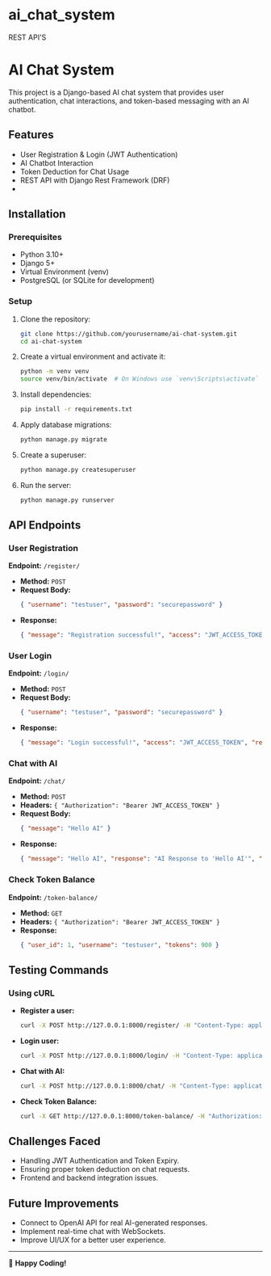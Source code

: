 # ai_chat_system
REST API'S
# AI Chat System

This project is a Django-based AI chat system that provides user authentication, chat interactions, and token-based messaging with an AI chatbot.

## Features
- User Registration & Login (JWT Authentication)
- AI Chatbot Interaction
- Token Deduction for Chat Usage
- REST API with Django Rest Framework (DRF)
-

## Installation

### Prerequisites
- Python 3.10+
- Django 5+
- Virtual Environment (venv)
- PostgreSQL (or SQLite for development)

### Setup
1. Clone the repository:
   ```sh
   git clone https://github.com/yourusername/ai-chat-system.git
   cd ai-chat-system
   ```
2. Create a virtual environment and activate it:
   ```sh
   python -m venv venv
   source venv/bin/activate  # On Windows use `venv\Scripts\activate`
   ```
3. Install dependencies:
   ```sh
   pip install -r requirements.txt
   ```
4. Apply database migrations:
   ```sh
   python manage.py migrate
   ```
5. Create a superuser:
   ```sh
   python manage.py createsuperuser
   ```
6. Run the server:
   ```sh
   python manage.py runserver
   ```

## API Endpoints

### User Registration
**Endpoint:** `/register/`
- **Method:** `POST`
- **Request Body:**
  ```json
  { "username": "testuser", "password": "securepassword" }
  ```
- **Response:**
  ```json
  { "message": "Registration successful!", "access": "JWT_ACCESS_TOKEN", "refresh": "JWT_REFRESH_TOKEN" }
  ```

### User Login
**Endpoint:** `/login/`
- **Method:** `POST`
- **Request Body:**
  ```json
  { "username": "testuser", "password": "securepassword" }
  ```
- **Response:**
  ```json
  { "message": "Login successful!", "access": "JWT_ACCESS_TOKEN", "refresh": "JWT_REFRESH_TOKEN" }
  ```

### Chat with AI
**Endpoint:** `/chat/`
- **Method:** `POST`
- **Headers:** `{ "Authorization": "Bearer JWT_ACCESS_TOKEN" }`
- **Request Body:**
  ```json
  { "message": "Hello AI" }
  ```
- **Response:**
  ```json
  { "message": "Hello AI", "response": "AI Response to 'Hello AI'", "remaining_tokens": 900 }
  ```

### Check Token Balance
**Endpoint:** `/token-balance/`
- **Method:** `GET`
- **Headers:** `{ "Authorization": "Bearer JWT_ACCESS_TOKEN" }`
- **Response:**
  ```json
  { "user_id": 1, "username": "testuser", "tokens": 900 }
  ```

## Testing Commands

### Using cURL
- **Register a user:**
  ```sh
  curl -X POST http://127.0.0.1:8000/register/ -H "Content-Type: application/json" -d '{"username": "testuser", "password": "securepassword"}'
  ```
- **Login user:**
  ```sh
  curl -X POST http://127.0.0.1:8000/login/ -H "Content-Type: application/json" -d '{"username": "testuser", "password": "securepassword"}'
  ```
- **Chat with AI:**
  ```sh
  curl -X POST http://127.0.0.1:8000/chat/ -H "Content-Type: application/json" -H "Authorization: Bearer JWT_ACCESS_TOKEN" -d '{"message": "Hello AI"}'
  ```
- **Check Token Balance:**
  ```sh
  curl -X GET http://127.0.0.1:8000/token-balance/ -H "Authorization: Bearer JWT_ACCESS_TOKEN"
  ```

## Challenges Faced
- Handling JWT Authentication and Token Expiry.
- Ensuring proper token deduction on chat requests.
- Frontend and backend integration issues.

## Future Improvements
- Connect to OpenAI API for real AI-generated responses.
- Implement real-time chat with WebSockets.
- Improve UI/UX for a better user experience.

---
🚀 **Happy Coding!**


